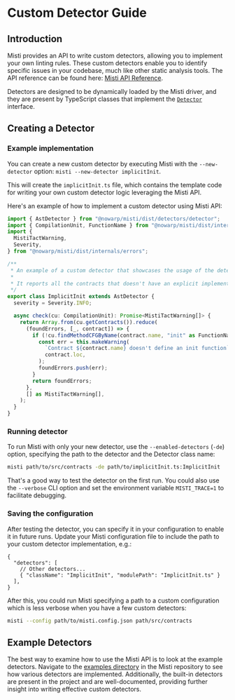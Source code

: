 # Custom Detector Guide

## Introduction

Misti provides an API to write custom detectors, allowing you to implement your own linting rules. These custom detectors enable you to identify specific issues in your codebase, much like other static analysis tools. The API reference can be found here: [Misti API Reference](https://nowarp.io/tools/misti/api/).

Detectors are designed to be dynamically loaded by the Misti driver, and they are present by TypeScript classes that implement the [`Detector`](https://nowarp.io/tools/misti/api/classes/detectors_detector.Detector.html) interface.

## Creating a Detector

### Example implementation

You can create a new custom detector by executing Misti with the `--new-detector` option: `misti --new-detector implicitInit`.

This will create the `implicitInit.ts` file, which contains the template code for writing your own custom detector logic leveraging the Misti API.

Here's an example of how to implement a custom detector using Misti API:

```typescript
import { AstDetector } from "@nowarp/misti/dist/detectors/detector";
import { CompilationUnit, FunctionName } from "@nowarp/misti/dist/internals/ir";
import {
  MistiTactWarning,
  Severity,
} from "@nowarp/misti/dist/internals/errors";

/**
 * An example of a custom detector that showcases the usage of the detector API.
 *
 * It reports all the contracts that doesn't have an explicit implementation of the init function.
 */
export class ImplicitInit extends AstDetector {
  severity = Severity.INFO;

  async check(cu: CompilationUnit): Promise<MistiTactWarning[]> {
    return Array.from(cu.getContracts()).reduce(
      (foundErrors, [_, contract]) => {
        if (!cu.findMethodCFGByName(contract.name, "init" as FunctionName)) {
          const err = this.makeWarning(
            `Contract ${contract.name} doesn't define an init function`,
            contract.loc,
          );
          foundErrors.push(err);
        }
        return foundErrors;
      },
      [] as MistiTactWarning[],
    );
  }
}
```

### Running detector
To run Misti with only your new detector, use the `--enabled-detectors` (`-de`) option, specifying the path to the detector and the Detector class name:
```bash
misti path/to/src/contracts -de path/to/implicitInit.ts:ImplicitInit
```

That's a good way to test the detector on the first run. You could also use the `--verbose` CLI option and set the environment variable `MISTI_TRACE=1` to facilitate debugging.

### Saving the configuration
After testing the detector, you can specify it in your configuration to enable it in future runs. Update your Misti configuration file to include the path to your custom detector implementation, e.g.:
```
{
  "detectors": [
    // Other detectors...
    { "className": "ImplicitInit", "modulePath": "ImplicitInit.ts" }
  ],
}
```

After this, you could run Misti specifying a path to a custom configuration which is less verbose when you have a few custom detectors:
```bash
misti --config path/to/misti.config.json path/src/contracts
```

## Example Detectors

The best way to examine how to use the Misti API is to look at the example detectors. Navigate to the [examples directory](https://github.com/nowarp/misti/tree/master/examples) in the Misti repository to see how various detectors are implemented. Additionally, the built-in detectors are present in the project and are well-documented, providing further insight into writing effective custom detectors.
